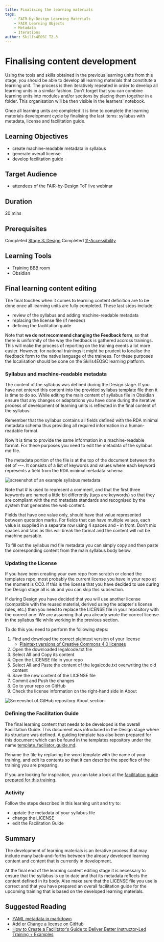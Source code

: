 ```yaml
---
title: Finalising the learning materials
tags: 
    - FAIR-by-Design Learning Materials
    - FAIR Learning Objects
    - Metadata
    - Iterations
author: Skills4EOSC T2.3
---
```


# Finalising content development

Using the tools and skills obtained in the previous learning units from this stage, you should be able to develop all learning materials that constitute a learning unit. The process is then iteratively repeated in order to develop all learning units in a similar fashion. Don't forget that you can combine learning units into modules and/or sections by placing them together in a folder. This organisation will be then visible in the learners' notebook. 

Once all learning units are completed it is time to complete the learning materials development cycle by finalising the last items: syllabus with metadata, license and facilitation guide.

## Learning Objectives

- create machine-readable metadata in syllabus
- generate overall license
- develop facilitation guide

## Target Audience

- attendees of the FAIR-by-Design ToT live webinar

## Duration

20 mins

## Prerequisites

Completed [Stage 3: Design](../../Stage%203%20–%20Design/04-Conceptualisation/04-Conceptualisation.md)
Completed [11-Accessibility](../11-Accessibility/11-Checking_accessibility.md)

## Learning Tools

- Training BBB room
- Obsidian

## Final learning content editing 

The final touches when it comes to learning content definition are to be done once all learning units are fully completed. These last steps include:

- review of the syllabus and adding machine-readable metadata
- replacing the license file (if needed)
- defining the facilitation guide

Note that **we do not recommend changing the Feedback form**, so that there is uniformity of the way the feedback is gathered accross trainings. This will make the process of reporting on the training events a lot more easier. However, for national trainings it might be prudent to localise the feedback form to the native language of the trainees. For these purposes the localisation should be done on the Skills4EOSC learning platform. 

### Syllabus and machine-readable metadata

The content of the syllabus was defined during the Design stage. If you have not entered this content into the provided syllabus template file then it is time to do so. While editing the main content of syllabus file in Obsidian ensure that any changes or adaptations you have done during the iterative process of development of learning units is reflected in the final content of the syllabus.

Remember that the syllabus contains all fields defined with the RDA minimal metadata schema thus providing all required information in a human-readable format.

Now it is time to provide the same information in a machine-readable format. For these purposes you need to edit the metadata of the syllabus md file. 

The metadata portion of the file is at the top of the document between the set of ---. It consists of a list of keywords and values where each keyword represents a field from the RDA minimal metadata schema.

![screenshot of an example syllabus metadata](./attachments/syllabus_header.png)

Note that # is used to represent a comment, and that the first three keywords are named a little bit differently (tags are keywords) so that they are compliant with the md metadata standards and recognised by the system that generates the web content.

Fields that have one value only, should have that value represented between quotation marks. For fields that can have multiple values, each value is supplied in a separate row using 4 spaces and - in front. Don't mix spaces and tabs as this will break the format and the content will not be machine parsable.

To fill out the syllabus md file metadata you can simply copy and then paste the corresponding content from the main syllabus body below.

### Updating the License

If you have been creating your own repo from scratch or cloned the templates repo, most probably the current license you have in your repo at the moment is CC0. If this is the license that you have decided to use during the Design stage all is ok and you can skip this subsection.

If during Design you have decided that you will use another license (compatible with the reused material, derived using the adapter's license rules, etc.) then you need to replace the LICENSE file in your repository with the correct one. We are assuming that you already wrote the correct license in the syllabus file while working in the previous section. 

To do this you need to perform the following steps:

1. Find and download the correct plaintext version of your license
    - [Plaintext versions of Creative Commons 4.0 licenses](https://creativecommons.org/2014/01/07/plaintext-versions-of-creative-commons-4-0-licenses/)
2. Open the downloaded legalcode.txt file
3. Select All and Copy its content
4. Open the LICENSE file in your repo
5. Select All and Paste the content of the legalcode.txt overwriting the old content
6. Save the new content of the LICENSE file
7. Commit and Push the changes
7. Go to your repo on GitHub
8. Check the license information on the right-hand side in About

![Screenshot of GitHub repository About section](./attachments/repo_license.png)

### Defining the Facilitation Guide

The final learning content that needs to be developed is the overall Facilitation Guide. This document was introduced in the Design stage where its structure was defined. A guiding template has also been prepared for this document which can be found in the templates repository under the name [template_faciliator_guide.md](https://github.com/FAIR-by-Design-Methodology/templates/blob/main/resources/template_facilitator_guide.md).

Rename the file by replacing the word template with the name of your training, and edit its contents so that it can describe the specifics of the training you are preparing. 

If you are looking for inspiration, you can take a look at the [facilitation guide prepared for this training](https://github.com/FAIR-by-Design-Methodology/FAIR-by-Design_ToT/blob/main/resources/FAIR-by-Design_ToT_facilitator_guide.md).

### Activity

Follow the steps described in this learning unit and try to:

- update the metadata of your syllabus file
- change the LICENSE
- edit the Facilitation Guide

## Summary

The development of learning materials is an iterative process that may include many back-and-forths between the already developed learning content and content that is currently in development. 

At the final end of the learning content editing stage it is necessary to ensure that the syllabus is up to date and that its metadata reflects the content defined in its body. Also make sure that the LICENSE file you use is correct and that you have prepared an overall facilitation guide for the upcoming training that is based on the developed learning materials.

## Suggested Reading

- [YAML metadata in markdown](https://peterbabic.dev/blog/yaml-metadata-in-markdown/)
- [Add or Change a license on GitHub](https://dev.to/kasuken/add-or-change-a-license-on-github-1k53#:~:text=From%20your%20repository%20on%20GitHub,https%3A%2F%2Fchoosealicense.com%2F.)
- [How to Create a Facilitator’s Guide to Deliver Better Instructor-Led Training + Examples](https://www.workramp.com/blog/creating-facilitator-guides-to-deliver-better-instructor-led-trainings/)